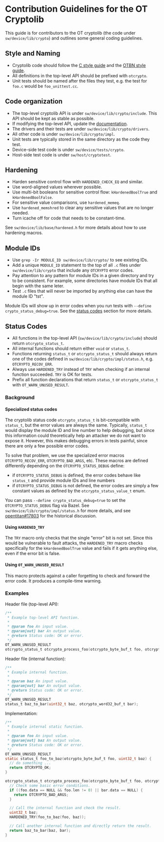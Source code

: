 # Contribution Guidelines for the OT Cryptolib

This guide is for contributors to the OT cryptolib (the code under `sw/device/lib/crypto`) and outlines some general coding guidelines.

## Style and Naming

- Cryptolib code should follow the [C style guide](../../contributing/style_guides/c_cpp_coding_style.md) and the [OTBN style guide](../../contributing/style_guides/otbn_style_guide.md).
- All definitions in the top-level API should be prefixed with `otcrypto`.
- Unit tests should be named after the files they test, e.g. the test for `foo.c` would be `foo_unittest.cc`.

## Code organization

- The top-level cryptolib API is under `sw/device/lib/crypto/include`. This API should be kept as stable as possible.
- If modifying the top-level API, update the [documentation](cryptolib_api.md).
- The drivers and their tests are under `sw/device/lib/crypto/drivers`.
- All other code is under `sw/device/lib/crypto/impl`.
- Unit tests are typically stored in the same directory as the code they test.
- Device-side test code is under `sw/device/tests/crypto`.
- Host-side test code is under `sw/host/cryptotest`.

## Hardening

- Harden sensitive control flow with `HARDENED_CHECK_EQ` and similar.
- Use word-aligned values wherever possible.
- Use multi-bit booleans for sensitive control flow: `kHardenedBoolTrue` and `kHardenedBoolFalse`.
- For sensitive value comparisons, use `hardened_memeq`.
- Use `hardened_memshred` to clear any sensitive values that are no longer needed.
- Turn icache off for code that needs to be constant-time.

See `sw/device/lib/base/hardened.h` for more details about how to use hardening macros.

## Module IDs

- Use `grep -Ir MODULE_ID sw/device/lib/crypto/` to see existing IDs.
- Add a unique `MODULE_ID` statement to the top of all `.c` files under `sw/device/lib/crypto` that include any `OTCRYPTO` error codes.
- Pay attention to any pattern for module IDs in a given directory and try to be consistent. For example, some directories have module IDs that all begin with the same leter.
- Test `.c` files that will never be imported by anything else can have the module ID "tst".

Module IDs will show up in error codes when you run tests with `--define crypto_status_debug=true`.
See the [status codes](#status-codes) section for more details.

## Status Codes

- All functions in the top-level API (`sw/device/lib/crypto/include`) should return `otcrypto_status_t`.
- All internal functions should return either `void` or `status_t`.
- Functions returning `status_t` or `otcrypto_status_t` should always return one of the codes defined in `sw/device/lib/crypto/impl/status.h`, e.g. `OTCRYPTO_RECOV_ERR`.
- Always use `HARDENED_TRY` instead of `TRY` when checking if an internal function succeeded. `TRY` is OK for tests.
- Prefix all function declarations that return `status_t` or `otcrypto_status_t` with `OT_WARN_UNUSED_RESULT`.

### Background

#### Specialized status codes

The cryptolib status code `otcrypto_status_t` is bit-compatible with `status_t`, but the error values are always the same.
Typically, `status_t` would display the module ID and line number to help debugging, but since this information could theoretically help an attacker we do not want to expose it.
However, this makes debugging errors in tests painful, since there are only a few possible error codes.

To solve that problem, we use the specialized error macros `OTCRYPTO_RECOV_ERR`, `OTCRYPTO_BAD_ARGS`, etc.
These macros are defined differently depending on the `OTCRYPTO_STATUS_DEBUG` define:
- if `OTCRYPTO_STATUS_DEBUG` is defined, the error codes behave like `status_t` and provide module IDs and line numbers
- if `OTCRYPTO_STATUS_DEBUG` is not defined, the error codes are simply a few constant values as defined by the `otcrypto_status_value_t` enum.

You can pass `--define crypto_status_debug=true` to set the `OTCRYPTO_STATUS_DEBUG` flag via Bazel.
See `sw/device/lib/crypto/impl/status.h` for more details, and see [opentitan#17803](https://github.com/lowRISC/opentitan/issues/17803) for the historical discussion.

#### Using `HARDENED_TRY`

The `TRY` macro only checks that the single "error" bit is not set.
Since this would be vulnerable to fault attacks, the `HARDENED_TRY` macro checks specifically for the `kHardenedBoolTrue` value and fails if it gets anything else, even if the error bit is false.

#### Using `OT_WARN_UNUSED_RESULT`

This macro protects against a caller forgetting to check and forward the error code.
It produces a compile-time warning.

### Examples

Header file (top-level API):
```c
/**
 * Example top-level API function.
 *
 * @param foo An input value.
 * @param[out] bar An output value.
 * @return Status code: OK or error.
 */
OT_WARN_UNUSED_RESULT
otcrypto_status_t otcrypto_process_foo(otcrypto_byte_buf_t foo, otcrypto_word32_buf_t bar);
```

Header file (internal function):
```c
/**
 * Example internal function.
 *
 * @param baz An input value.
 * @param[out] bar An output value.
 * @return Status code: OK or error.
 */
OT_WARN_UNUSED_RESULT
status_t baz_to_bar(uint32_t baz, otcrypto_word32_buf_t bar);
```

Implementation:
```c
/**
 * Example internal static function.
 *
 * @param foo An input value.
 * @param[out] baz An output value.
 * @return Status code: OK or error.
 */
OT_WARN_UNUSED_RESULT
static status_t foo_to_baz(otcrypto_byte_buf_t foo, uint32_t baz) {
  // do something ...
  return OTCRYPTO_OK;
}

otcrypto_status_t otcrypto_process_foo(otcrypto_byte_buf_t foo, otcrypto_word32_buf_t bar) {
  // Check some basic error conditions.
  if ((foo.data == NULL && foo.len != 0) || bar.data == NULL) {
    return OTCRYPTO_BAD_ARGS;
  }

  // Call the internal function and check the result.
  uint32_t baz;
  HARDENED_TRY(foo_to_baz(foo, baz));

  // Call another internal function and directly return the result.
  return baz_to_bar(baz, bar);
}
```
